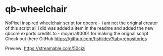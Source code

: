 # qb-wheelchair
NoPixel inspired wheelchair script for qbcore - i am not the original creator of this script all i did was added a item in the readme and added the new qbcore exports credits to - mojarra#0001 for making the orignal script  Check out there GitHub https://github.com/fishiidev?tab=repositories

Preview: https://streamable.com/50cjzj
